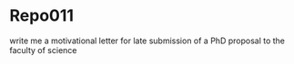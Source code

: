 # Repo011
write me a motivational letter for late submission of a PhD proposal to the faculty of science
